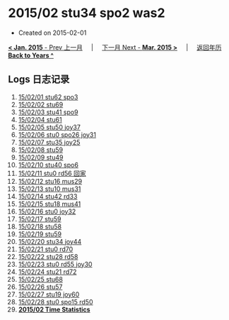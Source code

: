 # 2015/02 stu34 spo2 was2

- Created on 2015-02-01

[**< Jan. 2015** - Prev 上一月](/lifelogs/2015/01/index.md) &nbsp; &nbsp; | &nbsp; &nbsp; [下一月 Next - **Mar. 2015 >**](/lifelogs/2015/03/index.md) &nbsp; &nbsp; |  &nbsp; &nbsp; [返回年历 **Back to Years ^**](/lifelogs)

## Logs 日志记录

1. [15/02/01 stu62 spo3](/lifelogs/2015/02/d01.md)
2. [15/02/02 stu69](/lifelogs/2015/02/d02.md)
3. [15/02/03 stu41 spo9](/lifelogs/2015/02/d03.md)
4. [15/02/04 stu61](/lifelogs/2015/02/d04.md)
5. [15/02/05 stu50 joy37](/lifelogs/2015/02/d05.md)
6. [15/02/06 stu0 spo26 joy31](/lifelogs/2015/02/d06.md)
7. [15/02/07 stu35 joy25](/lifelogs/2015/02/d07.md)
8. [15/02/08 stu59](/lifelogs/2015/02/d08.md)
9. [15/02/09 stu49](/lifelogs/2015/02/d09.md)
10. [15/02/10 stu40 spo6](/lifelogs/2015/02/d10.md)
11. [15/02/11 stu0 rd56 回家](/lifelogs/2015/02/d11.md)
12. [15/02/12 stu16 mus29](/lifelogs/2015/02/d12.md)
13. [15/02/13 stu10 mus31](/lifelogs/2015/02/d13.md)
14. [15/02/14 stu42 rd33](/lifelogs/2015/02/d14.md)
15. [15/02/15 stu18 mus41](/lifelogs/2015/02/d15.md)
16. [15/02/16 stu0 joy32](/lifelogs/2015/02/d16.md)
17. [15/02/17 stu59](/lifelogs/2015/02/d17.md)
18. [15/02/18 stu58](/lifelogs/2015/02/d18.md)
19. [15/02/19 stu59](/lifelogs/2015/02/d19.md)
20. [15/02/20 stu34 joy44](/lifelogs/2015/02/d20.md)
21. [15/02/21 stu0 rd70](/lifelogs/2015/02/d21.md)
22. [15/02/22 stu28 rd58](/lifelogs/2015/02/d22.md)
23. [15/02/23 stu0 rd55 joy30](/lifelogs/2015/02/d23.md)
24. [15/02/24 stu21 rd72](/lifelogs/2015/02/d24.md)
25. [15/02/25 stu68](/lifelogs/2015/02/d25.md)
26. [15/02/26 stu57](/lifelogs/2015/02/d26.md)
27. [15/02/27 stu19 joy60](/lifelogs/2015/02/d27.md)
28. [15/02/28 stu0 spo15 rd50](/lifelogs/2015/02/d28.md)
29. **[2015/02 Time Statistics](/lifelogs/2015/02/time_stat.md)**
